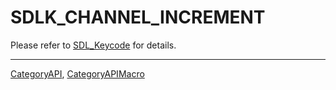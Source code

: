 # SDLK_CHANNEL_INCREMENT

Please refer to [SDL_Keycode](SDL_Keycode) for details.

----
[CategoryAPI](CategoryAPI), [CategoryAPIMacro](CategoryAPIMacro)

